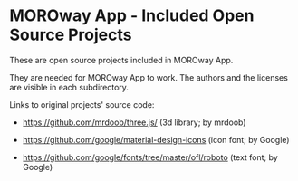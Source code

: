# MOROway App - Included Open Source Projects

These are open source projects included in MOROway App.

They are needed for MOROway App to work. The authors and the licenses are visible in each subdirectory.

Links to original projects' source code:

- <https://github.com/mrdoob/three.js/> (3d library; by mrdoob)

- <https://github.com/google/material-design-icons> (icon font; by Google)

- <https://github.com/google/fonts/tree/master/ofl/roboto> (text font; by Google)
